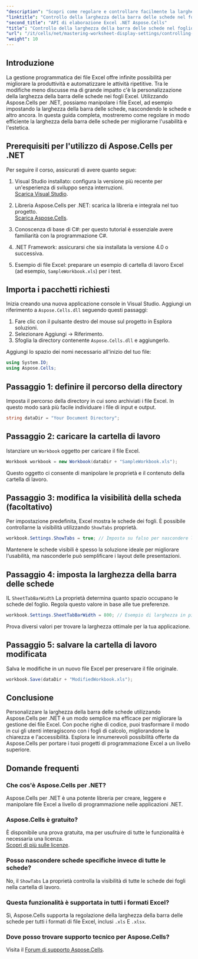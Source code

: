 ```yaml
---
"description": "Scopri come regolare e controllare facilmente la larghezza della barra delle schede nei fogli di calcolo Excel utilizzando Aspose.Cells per .NET. Segui la nostra guida dettagliata per migliorare la navigazione e l'estetica del foglio di calcolo con impostazioni personalizzate."
"linktitle": "Controllo della larghezza della barra delle schede nel foglio di lavoro utilizzando Aspose.Cells"
"second_title": "API di elaborazione Excel .NET Aspose.Cells"
"title": "Controllo della larghezza della barra delle schede nel foglio di lavoro utilizzando Aspose.Cells"
"url": "/it/cells/net/mastering-worksheet-display-settings/controlling-tab-bar-width/"
"weight": 10
---
```


## Introduzione

La gestione programmatica dei file Excel offre infinite possibilità per migliorare la produttività e automatizzare le attività ripetitive. Tra le modifiche meno discusse ma di grande impatto c'è la personalizzazione della larghezza della barra delle schede nei fogli Excel. Utilizzando Aspose.Cells per .NET, possiamo manipolare i file Excel, ad esempio impostando la larghezza della barra delle schede, nascondendo le schede e altro ancora. In questa guida completa, mostreremo come regolare in modo efficiente la larghezza della barra delle schede per migliorarne l'usabilità e l'estetica.

## Prerequisiti per l'utilizzo di Aspose.Cells per .NET

Per seguire il corso, assicurati di avere quanto segue:

1. Visual Studio installato: configura la versione più recente per un'esperienza di sviluppo senza interruzioni.  
   [Scarica Visual Studio](https://visualstudio.microsoft.com/).

2. Libreria Aspose.Cells per .NET: scarica la libreria e integrala nel tuo progetto.  
   [Scarica Aspose.Cells](https://releases.aspose.com/cells/net/).

3. Conoscenza di base di C#: per questo tutorial è essenziale avere familiarità con la programmazione C#.

4. .NET Framework: assicurarsi che sia installata la versione 4.0 o successiva.

5. Esempio di file Excel: preparare un esempio di cartella di lavoro Excel (ad esempio, `SampleWorkbook.xls`) per i test.

## Importa i pacchetti richiesti
Inizia creando una nuova applicazione console in Visual Studio. Aggiungi un riferimento a `Aspose.Cells.dll` seguendo questi passaggi:

1. Fare clic con il pulsante destro del mouse sul progetto in Esplora soluzioni.
2. Selezionare Aggiungi → Riferimento.
3. Sfoglia la directory contenente `Aspose.Cells.dll` e aggiungerlo.

Aggiungi lo spazio dei nomi necessario all'inizio del tuo file:

```csharp
using System.IO;
using Aspose.Cells;
```

## Passaggio 1: definire il percorso della directory
Imposta il percorso della directory in cui sono archiviati i file Excel. In questo modo sarà più facile individuare i file di input e output.

```csharp
string dataDir = "Your Document Directory";
```

## Passaggio 2: caricare la cartella di lavoro
Istanziare un `Workbook` oggetto per caricare il file Excel.

```csharp
Workbook workbook = new Workbook(dataDir + "SampleWorkbook.xls");
```

Questo oggetto ci consente di manipolare le proprietà e il contenuto della cartella di lavoro.

## Passaggio 3: modifica la visibilità della scheda (facoltativo)
Per impostazione predefinita, Excel mostra le schede dei fogli. È possibile controllarne la visibilità utilizzando `ShowTabs` proprietà.

```csharp
workbook.Settings.ShowTabs = true; // Imposta su falso per nascondere le schede
```

Mantenere le schede visibili è spesso la soluzione ideale per migliorare l'usabilità, ma nasconderle può semplificare i layout delle presentazioni.

## Passaggio 4: imposta la larghezza della barra delle schede
IL `SheetTabBarWidth` La proprietà determina quanto spazio occupano le schede del foglio. Regola questo valore in base alle tue preferenze.

```csharp
workbook.Settings.SheetTabBarWidth = 800; // Esempio di larghezza in pixel
```

Prova diversi valori per trovare la larghezza ottimale per la tua applicazione.

## Passaggio 5: salvare la cartella di lavoro modificata
Salva le modifiche in un nuovo file Excel per preservare il file originale.

```csharp
workbook.Save(dataDir + "ModifiedWorkbook.xls");
```

## Conclusione

Personalizzare la larghezza della barra delle schede utilizzando Aspose.Cells per .NET è un modo semplice ma efficace per migliorare la gestione dei file Excel. Con poche righe di codice, puoi trasformare il modo in cui gli utenti interagiscono con i fogli di calcolo, migliorandone la chiarezza e l'accessibilità. Esplora le innumerevoli possibilità offerte da Aspose.Cells per portare i tuoi progetti di programmazione Excel a un livello superiore.

## Domande frequenti

### Che cos'è Aspose.Cells per .NET?
Aspose.Cells per .NET è una potente libreria per creare, leggere e manipolare file Excel a livello di programmazione nelle applicazioni .NET.

### Aspose.Cells è gratuito?
È disponibile una prova gratuita, ma per usufruire di tutte le funzionalità è necessaria una licenza.  
[Scopri di più sulle licenze](https://purchase.aspose.com/buy).

### Posso nascondere schede specifiche invece di tutte le schede?
No, il `ShowTabs` La proprietà controlla la visibilità di tutte le schede dei fogli nella cartella di lavoro.

### Questa funzionalità è supportata in tutti i formati Excel?
Sì, Aspose.Cells supporta la regolazione della larghezza della barra delle schede per tutti i formati di file Excel, inclusi `.xls` E `.xlsx`.

### Dove posso trovare supporto tecnico per Aspose.Cells?
Visita il [Forum di supporto Aspose.Cells](https://forum.aspose.com/c/cells/9).